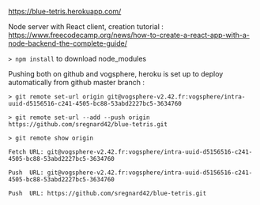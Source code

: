 https://blue-tetris.herokuapp.com/

Node server with React client, creation tutorial : https://www.freecodecamp.org/news/how-to-create-a-react-app-with-a-node-backend-the-complete-guide/

`> npm install` to download node_modules

Pushing both on github and vogsphere, heroku is set up to deploy automatically from github master branch :

`> git remote set-url origin git@vogsphere-v2.42.fr:vogsphere/intra-uuid-d5156516-c241-4505-bc88-53abd2227bc5-3634760`

`> git remote set-url --add --push origin https://github.com/sregnard42/blue-tetris.git`

`> git remote show origin`
    
`Fetch URL: git@vogsphere-v2.42.fr:vogsphere/intra-uuid-d5156516-c241-4505-bc88-53abd2227bc5-3634760`

`Push  URL: git@vogsphere-v2.42.fr:vogsphere/intra-uuid-d5156516-c241-4505-bc88-53abd2227bc5-3634760`

`Push  URL: https://github.com/sregnard42/blue-tetris.git`
